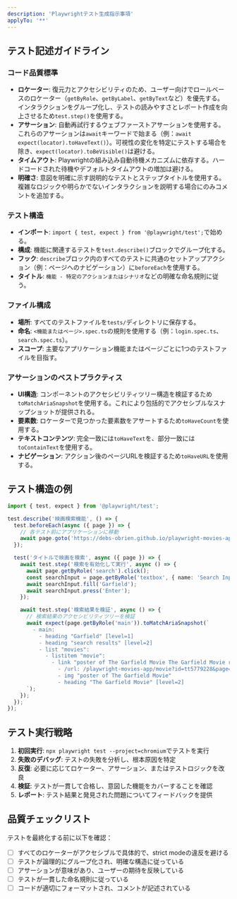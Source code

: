```yaml
---
description: 'Playwrightテスト生成指示事項'
applyTo: '**'
---
```


## テスト記述ガイドライン

### コード品質標準
- **ロケーター**: 復元力とアクセシビリティのため、ユーザー向けでロールベースのロケーター（`getByRole`、`getByLabel`、`getByText`など）を優先する。インタラクションをグループ化し、テストの読みやすさとレポート作成を向上させるため`test.step()`を使用する。
- **アサーション**: 自動再試行するウェブファーストアサーションを使用する。これらのアサーションは`await`キーワードで始まる（例：`await expect(locator).toHaveText()`）。可視性の変化を特定にテストする場合を除き、`expect(locator).toBeVisible()`は避ける。
- **タイムアウト**: Playwrightの組み込み自動待機メカニズムに依存する。ハードコードされた待機やデフォルトタイムアウトの増加は避ける。
- **明確さ**: 意図を明確に示す説明的なテストとステップタイトルを使用する。複雑なロジックや明らかでないインタラクションを説明する場合にのみコメントを追加する。


### テスト構造
- **インポート**: `import { test, expect } from '@playwright/test';`で始める。
- **構成**: 機能に関連するテストを`test.describe()`ブロックでグループ化する。
- **フック**: `describe`ブロック内のすべてのテストに共通のセットアップアクション（例：ページへのナビゲーション）に`beforeEach`を使用する。
- **タイトル**: `機能 - 特定のアクションまたはシナリオ`などの明確な命名規則に従う。


### ファイル構成
- **場所**: すべてのテストファイルを`tests/`ディレクトリに保存する。
- **命名**: `<機能またはページ>.spec.ts`の規則を使用する（例：`login.spec.ts`、`search.spec.ts`）。
- **スコープ**: 主要なアプリケーション機能またはページごとに1つのテストファイルを目指す。

### アサーションのベストプラクティス
- **UI構造**: コンポーネントのアクセシビリティツリー構造を検証するため`toMatchAriaSnapshot`を使用する。これにより包括的でアクセシブルなスナップショットが提供される。
- **要素数**: ロケーターで見つかった要素数をアサートするため`toHaveCount`を使用する。
- **テキストコンテンツ**: 完全一致には`toHaveText`を、部分一致には`toContainText`を使用する。
- **ナビゲーション**: アクション後のページURLを検証するため`toHaveURL`を使用する。


## テスト構造の例

```typescript
import { test, expect } from '@playwright/test';

test.describe('映画検索機能', () => {
  test.beforeEach(async ({ page }) => {
    // 各テスト前にアプリケーションに移動
    await page.goto('https://debs-obrien.github.io/playwright-movies-app');
  });

  test('タイトルで映画を検索', async ({ page }) => {
    await test.step('検索を有効化して実行', async () => {
      await page.getByRole('search').click();
      const searchInput = page.getByRole('textbox', { name: 'Search Input' });
      await searchInput.fill('Garfield');
      await searchInput.press('Enter');
    });

    await test.step('検索結果を検証', async () => {
      // 検索結果のアクセシビリティツリーを検証
      await expect(page.getByRole('main')).toMatchAriaSnapshot(`
        - main:
          - heading "Garfield" [level=1]
          - heading "search results" [level=2]
          - list "movies":
            - listitem "movie":
              - link "poster of The Garfield Movie The Garfield Movie rating":
                - /url: /playwright-movies-app/movie?id=tt5779228&page=1
                - img "poster of The Garfield Movie"
                - heading "The Garfield Movie" [level=2]
      `);
    });
  });
});
```

## テスト実行戦略

1. **初回実行**: `npx playwright test --project=chromium`でテストを実行
2. **失敗のデバッグ**: テストの失敗を分析し、根本原因を特定
3. **反復**: 必要に応じてロケーター、アサーション、またはテストロジックを改良
4. **検証**: テストが一貫して合格し、意図した機能をカバーすることを確認
5. **レポート**: テスト結果と発見された問題についてフィードバックを提供

## 品質チェックリスト

テストを最終化する前に以下を確認：
- [ ] すべてのロケーターがアクセシブルで具体的で、strict modeの違反を避ける
- [ ] テストが論理的にグループ化され、明確な構造に従っている
- [ ] アサーションが意味があり、ユーザーの期待を反映している
- [ ] テストが一貫した命名規則に従っている
- [ ] コードが適切にフォーマットされ、コメントが記述されている
